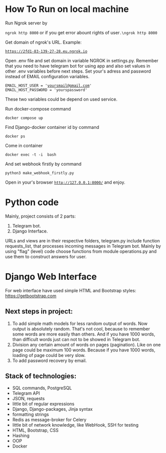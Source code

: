 # How To Run on local machine

Run Ngrok server by

<code>ngrok http 8000</code> or if you get error abount rights of user<code>.\ngrok http 8000</code>

Get domain of ngrok's URL. Example: 

<code>https://2fd1-83-139-27-28.eu.ngrok.io </code>

Open .env file and set domain in variable NGROK in settings.py. Remember that you need to have telegram bot for using app and also set values in other .env variables before next steps. Set your's adress and password instead of EMAIL configuration variables. 

<code>EMAIL_HOST_USER = 'yoursmail@gmail.com'
EMAIL_HOST_PASSWORD = 'yourspassword'</code>

These two variables could be depend on used service.

Run docker-compose command 

<code>docker compose up</code>

Find Django-docker container id by command 

<code>docker ps</code>

Come in container

<code>docker exec -t -i <id of container> bash</code>

And set webhook firstly by command

<code>python3 make_webhook_firstly.py</code>

Open in your's browser <code>http://127.0.0.1:8000/</code> and enjoy. 

# Python code

Mainly, project consists of 2 parts:

1. Telegram bot.
2. Django Interface. 

URLs and views are in their respective folders, telegram.py include function requests_list, that processes incoming messages in Telegram bot. Mainly by using "flag" (level) code choose functions from module operations.py and use them to construct answers for user. 

# Django Web Interface

For web interface have used simple HTML and Bootstrap styles: https://getbootstrap.com

## Next steps in project: 

1. To add simple math models for less random output of words. Now output is absolutely random. That's not cool, because to remember some words are more easily than others. And if you have 1000 words, than difficult words just can not to be showed in Telegram bot. 
2. Division any certain amount of words on pages (pagination). Like on one page could be maximum 100 words. Because if you have 1000 words, loading of page could be very slow. 
3. To add password recovery by email. 

## Stack of technologies: 
- SQL commands, PostgreSQL
- Telegram API
- JSON, requests
- little bit of regular expressions
- Django, Django-packages, Jinja syntax
- formatting strings
- Redis as message-broker for Celery
- little bit of network knowledge, like WebHook, SSH for testing  
- HTML, Bootstrap, CSS
- Hashing
- OOP
- Docker
